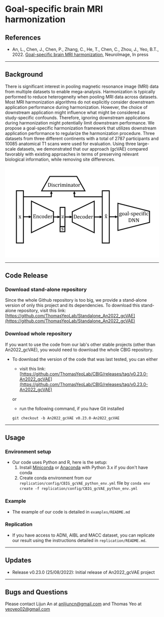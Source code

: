 
# Goal-specific brain MRI harmonization

## References

+ An, L., Chen, J., Chen, P., Zhang, C., He, T., Chen, C., Zhou, J., Yeo, B.T., 2022. [Goal-specific brain MRI harmonization](https://doi.org/10.1016/j.neuroimage.2022.119570), NeuroImage, In press

----

## Background


There is significant interest in pooling magnetic resonance image (MRI) data from multiple datasets to enable mega-analysis. Harmonization is typically performed to reduce heterogeneity when pooling MRI data across datasets. Most MRI harmonization algorithms do not explicitly consider downstream application performance during harmonization. However, the choice of downstream application might influence what might be considered as study-specific confounds. Therefore, ignoring downstream applications during harmonization might potentially limit downstream performance. We propose a goal-specific harmonization framework that utilizes downstream application performance to regularize the harmonization procedure. Three datasets from three different continents with a total of 2787 participants and 10085 anatomical T1 scans were used for evaluation. Using three large-scale datasets, we demonstrated that our approach (gcVAE) compared favorably with existing approaches in terms of preserving relevant biological information, while removing site differences.

![main_figures_from_paper](readme_figures/gcVAE.jpg)

----

## Code Release

### Download stand-alone repository
Since the whole Github repository is too big, we provide a stand-alone version of only this project and its dependencies. To download this stand-alone repository, visit this link: [https://github.com/ThomasYeoLab/Standalone_An2022_gcVAE](https://github.com/ThomasYeoLab/Standalone_An2022_gcVAE)

### Download whole repository
If you want to use the code from our lab's other stable projects (other than An2022_gcVAE), you would need to download the whole CBIG repository.

- To download the version of the code that was last tested, you can either

    - visit this link:
    [https://github.com/ThomasYeoLab/CBIG/releases/tag/v0.23.0-An2022_gcVAE](https://github.com/ThomasYeoLab/CBIG/releases/tag/v0.23.0-An2022_gcVAE)

    or

    - run the following command, if you have Git installed
 
    ```
    git checkout -b An2022_gcVAE v0.23.0-An2022_gcVAE
    ```
----

## Usage

### Environment setup
- Our code uses Python and R, here is the setup:
    1. Install [Miniconda](https://docs.conda.io/en/latest/miniconda.html) or [Anaconda](https://www.anaconda.com/distribution/#download-section) with Python 3.x if you don't have conda
    2. Create conda environment from our `replication/config/CBIG_gcVAE_python_env.yml` file by `conda env create -f replication/config/CBIG_gcVAE_python_env.yml`

### Example
- The example of our code is detailed in `examples/README.md`

### Replication
- If you have access to ADNI, AIBL and MACC dataset, you can replicate our result using the instructions detailed in `replication/README.md`.


----

## Updates

- Release v0.23.0 (25/08/2022): Initial release of An2022_gcVAE project

----


## Bugs and Questions

Please contact Lijun An at anlijuncn@gmail.com and Thomas Yeo at yeoyeo02@gmail.com
